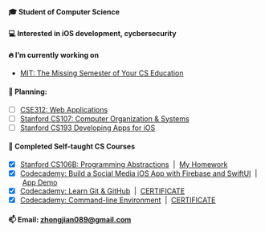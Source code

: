 #### 🎓 Student of Computer Science

#### 💻 Interested in iOS development, cycbersecurity

#### 🔥 I’m currently working on 
 - [MIT: The Missing Semester of Your CS Education](https://missing.csail.mit.edu)

#### 📜 Planning:
- [ ] [CSE312: Web Applications](https://cse312.com)
- [ ] [Stanford CS107: Computer Organization & Systems](https://cs.stanford.edu/degrees/undergrad/Requirements.shtml) 
- [ ] [Stanford CS193 Developing Apps for iOS](https://cs193p.sites.stanford.edu)

#### 🌱 Completed Self-taught CS Courses
- [x] [Stanford CS106B: Programming Abstractions](https://web.stanford.edu/class/archive/cs/cs106b/cs106b.1192/) &nbsp;| &nbsp;[My Homework](https://github.com/a2677331/My-Solutions-Stanford-CS106B-HW)
- [x] [Codecademy: Build a Social Media iOS App with Firebase and SwiftUI](https://www.codecademy.com/learn/paths/build-a-social-media-ios-app-with-firebase-and-swiftui) &nbsp;| &nbsp;[App Demo](https://www.youtube.com/watch?v=Hj154rLK7hw&t=25s)
- [x] [Codecademy: Learn Git & GitHub](https://www.codecademy.com/learn/learn-git) &nbsp;| &nbsp;[CERTIFICATE](https://www.codecademy.com/profiles/jianZ5320566309/certificates/a8ab218d5950c29861635cc0bf12fd13)
- [x] [Codecademy: Command-line Environment](https://www.codecademy.com/learn/learn-the-command-line) &nbsp;| &nbsp;[CERTIFICATE](https://www.codecademy.com/profiles/jianZ5320566309/certificates/c87ba0541f8be78bc2f4ba1128233f6f)

#### 📫 Email: [zhongjian089@gmail.com](mailto:zhongjian089@gmail.com)
